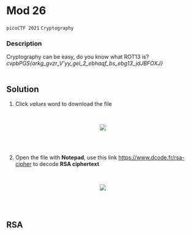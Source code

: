 # Mod 26
`picoCTF 2021`
`Cryptography`

### Description

Cryptography can be easy, do you know what ROT13 is? _cvpbPGS{arkg_gvzr_V'yy_gel_2_ebhaqf_bs_ebg13_jdJBFOXJ}_
<br><br>

## Solution
1. Click _values_ word to download the file
<br>
<p align="center">
  <img src="https://user-images.githubusercontent.com/117136072/227852359-97e0edb1-001e-4364-a86b-fecd85906aa3.png">
</p>
<br><br>


2.	Open the file with **Notepad**, use this link https://www.dcode.fr/rsa-cipher to decode **RSA ciphertext** 
<br>
<p align="center">
  <img src="https://user-images.githubusercontent.com/117136072/227852730-93c01c4a-c849-49b3-af61-6e4e797b96d0.png">
</p>
<br><br>


## RSA



